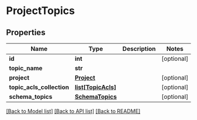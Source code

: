 # ProjectTopics

## Properties
Name | Type | Description | Notes
------------ | ------------- | ------------- | -------------
**id** | **int** |  | [optional] 
**topic_name** | **str** |  | 
**project** | [**Project**](Project.md) |  | [optional] 
**topic_acls_collection** | [**list[TopicAcls]**](TopicAcls.md) |  | [optional] 
**schema_topics** | [**SchemaTopics**](SchemaTopics.md) |  | [optional] 

[[Back to Model list]](../README.md#documentation-for-models) [[Back to API list]](../README.md#documentation-for-api-endpoints) [[Back to README]](../README.md)

